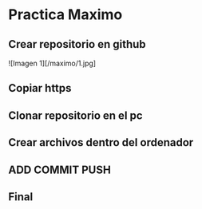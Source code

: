 # Practica Maximo 
## Crear repositorio en github
![Imagen 1][/maximo/1.jpg]
## Copiar https
## Clonar repositorio en el pc
## Crear archivos dentro del ordenador
## ADD COMMIT PUSH
## Final
